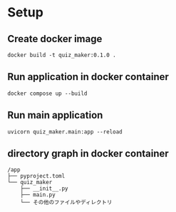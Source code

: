 # Setup

## Create docker image

```
docker build -t quiz_maker:0.1.0 .
```

## Run application in docker container

```
docker compose up --build
```

## Run main application

```
uvicorn quiz_maker.main:app --reload
```

## directory graph in docker container

```
/app
├── pyproject.toml
└── quiz_maker
    ├── __init__.py
    ├── main.py
    └── その他のファイルやディレクトリ
```
